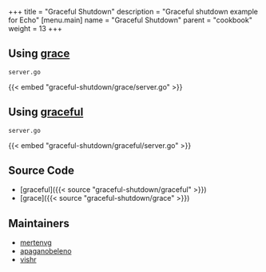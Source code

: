 +++
title = "Graceful Shutdown"
description = "Graceful shutdown example for Echo"
[menu.main]
  name = "Graceful Shutdown"
  parent = "cookbook"
  weight = 13
+++

## Using [grace](https://github.com/facebookgo/grace)

`server.go`

{{< embed "graceful-shutdown/grace/server.go" >}}

## Using [graceful](https://github.com/tylerb/graceful)

`server.go`

{{< embed "graceful-shutdown/graceful/server.go" >}}

## Source Code

- [graceful]({{< source "graceful-shutdown/graceful" >}})
- [grace]({{< source "graceful-shutdown/grace" >}})

## Maintainers

- [mertenvg](https://github.com/mertenvg)
- [apaganobeleno](https://github.com/apaganobeleno)
- [vishr](https://github.com/vishr)
